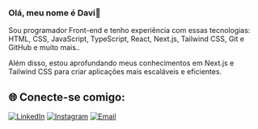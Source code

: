 ### Olá, meu nome é Davi👋 

Sou programador Front-end e tenho experiência com essas tecnologias: HTML, CSS, JavaScript, TypeScript, React, Next.js, Tailwind CSS, Git e GitHub e muito mais..

Além disso, estou aprofundando meus conhecimentos em Next.js e Tailwind CSS para criar aplicações mais escaláveis e eficientes.

## 🌐 Conecte-se comigo:
[![LinkedIn](https://img.shields.io/badge/-LinkedIn-0077B5?style=for-the-badge&logo=linkedin&logoColor=white)](https://www.linkedin.com/in/davi-fernandes-05a737226/)
[![Instagram](https://img.shields.io/badge/-Instagram-E4405F?style=for-the-badge&logo=instagram&logoColor=white)](https://www.instagram.com/fernandes.236/)
[![Email](https://img.shields.io/badge/-Email-D14836?style=for-the-badge&logo=gmail&logoColor=white)](davi.fer159@gmail.com)


